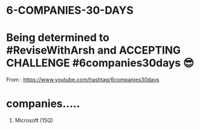 # 6-COMPANIES-30-DAYS
# Being determined to #ReviseWithArsh and ACCEPTING CHALLENGE #6companies30days 😎
From :  https://www.youtube.com/hashtag/6companies30days
# companies.....
1. Microsoft (15Q)
